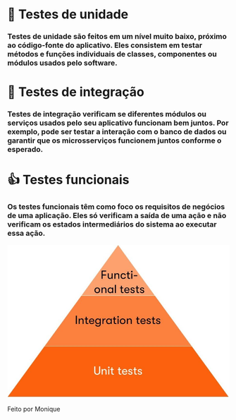 # 🍎 Testes de unidade 
### Testes de unidade são feitos em um nível muito baixo, próximo ao código-fonte do aplicativo. Eles consistem em testar métodos e funções individuais de classes, componentes ou módulos usados pelo software.

# 🍎 Testes de integração
### Testes de integração verificam se diferentes módulos ou serviços usados pelo seu aplicativo funcionam bem juntos. Por exemplo, pode ser testar a interação com o banco de dados ou garantir que os microsserviços funcionem juntos conforme o esperado.

# 👍 Testes funcionais
### Os testes funcionais têm como foco os requisitos de negócios de uma aplicação. Eles só verificam a saída de uma ação e não verificam os estados intermediários do sistema ao executar essa ação.

![Apresentação da imagem](assets/presentation.jpg)


Feito por Monique 
